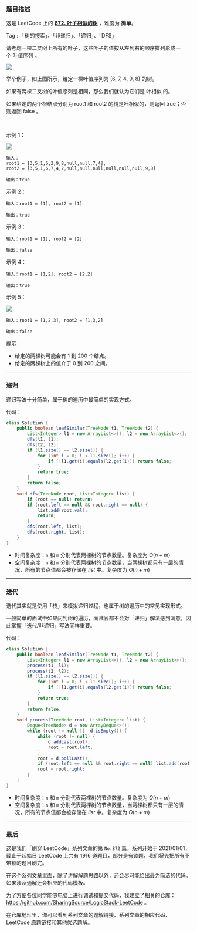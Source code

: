 ### 题目描述

这是 LeetCode 上的 **[872. 叶子相似的树](https://leetcode-cn.com/problems/leaf-similar-trees/solution/gong-shui-san-xie-yi-ti-shuang-jie-di-gu-udfc/)** ，难度为 **简单**。

Tag : 「树的搜索」、「非递归」、「递归」、「DFS」



请考虑一棵二叉树上所有的叶子，这些叶子的值按从左到右的顺序排列形成一个 叶值序列 。

![](https://s3-lc-upload.s3.amazonaws.com/uploads/2018/07/16/tree.png)

举个例子，如上图所示，给定一棵叶值序列为 (6, 7, 4, 9, 8) 的树。

如果有两棵二叉树的叶值序列是相同，那么我们就认为它们是 叶相似 的。

如果给定的两个根结点分别为 root1 和 root2 的树是叶相似的，则返回 true；否则返回 false 。

 

示例 1：

![](https://assets.leetcode.com/uploads/2020/09/03/leaf-similar-1.jpg)

```
输入：
root1 = [3,5,1,6,2,9,8,null,null,7,4], 
root2 = [3,5,1,6,7,4,2,null,null,null,null,null,null,9,8]

输出：true
```
示例 2：
```
输入：root1 = [1], root2 = [1]

输出：true
```
示例 3：
```
输入：root1 = [1], root2 = [2]

输出：false
```
示例 4：
```
输入：root1 = [1,2], root2 = [2,2]

输出：true
```
示例 5：

![](https://assets.leetcode.com/uploads/2020/09/03/leaf-similar-2.jpg)

```
输入：root1 = [1,2,3], root2 = [1,3,2]

输出：false
```

提示：
* 给定的两棵树可能会有 1 到 200 个结点。
* 给定的两棵树上的值介于 0 到 200 之间。

---

### 递归 

递归写法十分简单，属于树的遍历中最简单的实现方式。

代码：
```java
class Solution {
    public boolean leafSimilar(TreeNode t1, TreeNode t2) {
        List<Integer> l1 = new ArrayList<>(), l2 = new ArrayList<>();
        dfs(t1, l1);
        dfs(t2, l2);
        if (l1.size() == l2.size()) {
            for (int i = 0; i < l1.size(); i++) {
                if (!l1.get(i).equals(l2.get(i))) return false;
            }
            return true;
        }
        return false;
    }
    void dfs(TreeNode root, List<Integer> list) {
        if (root == null) return;
        if (root.left == null && root.right == null) {
            list.add(root.val);
            return;
        }
        dfs(root.left, list);
        dfs(root.right, list);
    }
}
```
* 时间复杂度：`n` 和 `m` 分别代表两棵树的节点数量。复杂度为 $O(n + m)$
* 空间复杂度：`n` 和 `m` 分别代表两棵树的节点数量，当两棵树都只有一层的情况，所有的节点值都会被存储在 $list$ 中。复杂度为 $O(n + m)$

---

### 迭代

迭代其实就是使用「栈」来模拟递归过程，也属于树的遍历中的常见实现形式。

一般简单的面试中如果问到树的遍历，面试官都不会对「递归」解法感到满意，因此掌握「迭代/非递归」写法同样重要。

代码：
```java
class Solution {
    public boolean leafSimilar(TreeNode t1, TreeNode t2) {
        List<Integer> l1 = new ArrayList<>(), l2 = new ArrayList<>();
        process(t1, l1);
        process(t2, l2);
        if (l1.size() == l2.size()) {
            for (int i = 0; i < l1.size(); i++) {
                if (!l1.get(i).equals(l2.get(i))) return false;
            }
            return true;
        }
        return false;
    }
    void process(TreeNode root, List<Integer> list) {
        Deque<TreeNode> d = new ArrayDeque<>();
        while (root != null || !d.isEmpty()) {
            while (root != null) {
                d.addLast(root);
                root = root.left;
            }
            root = d.pollLast();
            if (root.left == null && root.right == null) list.add(root.val);
            root = root.right;
        }
    }
}
```
* 时间复杂度：`n` 和 `m` 分别代表两棵树的节点数量。复杂度为 $O(n + m)$
* 空间复杂度：`n` 和 `m` 分别代表两棵树的节点数量，当两棵树都只有一层的情况，所有的节点值都会被存储在 $list$ 中。复杂度为 $O(n + m)$


---

### 最后

这是我们「刷穿 LeetCode」系列文章的第 `No.872` 篇，系列开始于 2021/01/01，截止于起始日 LeetCode 上共有 1916 道题目，部分是有锁题，我们将先把所有不带锁的题目刷完。

在这个系列文章里面，除了讲解解题思路以外，还会尽可能给出最为简洁的代码。如果涉及通解还会相应的代码模板。

为了方便各位同学能够电脑上进行调试和提交代码，我建立了相关的仓库：https://github.com/SharingSource/LogicStack-LeetCode 。

在仓库地址里，你可以看到系列文章的题解链接、系列文章的相应代码、LeetCode 原题链接和其他优选题解。

